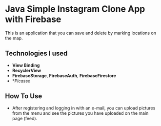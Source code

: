 # Java Simple Instagram Clone App with Firebase

This is an application that you can save and delete by marking locations on the map.

## Technologies I used

- **View Binding**
- **RecyclerView**
- **FirebaseStorage**, **FirebaseAuth**, **FirebaseFirestore**
- **Picasso*


## How To Use
- After registering and logging in with an e-mail, you can upload pictures from the menu and see the pictures you have uploaded on the main page (feed).